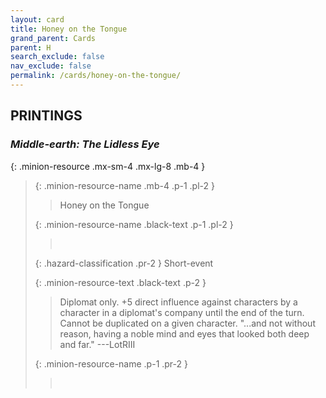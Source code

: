 ```yaml
---
layout: card
title: Honey on the Tongue
grand_parent: Cards
parent: H
search_exclude: false
nav_exclude: false
permalink: /cards/honey-on-the-tongue/
---
```


## PRINTINGS


### _Middle-earth: The Lidless Eye_

{: .minion-resource .mx-sm-4 .mx-lg-8 .mb-4 }
> {: .minion-resource-name .mb-4 .p-1 .pl-2 }
> > <div class="hazard-mp"></div>
> > <div class="card-name">Honey on the Tongue</div>
>
> {: .minion-resource-name .black-text .p-1 .pl-2 }
> > &nbsp;
>
> {: .hazard-classification .pr-2 }
> Short-event
>
> {: .minion-resource-text .black-text .p-2 }
> > Diplomat only. +5 direct influence against characters by a character in a diplomat's company until the end of the turn. Cannot be duplicated on a given character.  "...and not without reason, having a noble mind and eyes that looked both deep and far." ---LotRIII 
> 
> {: .minion-resource-name .p-1 .pr-2 }
> > <div class="card-shield"></div>
> > <div class="card-corruption-white">&nbsp;</div>
